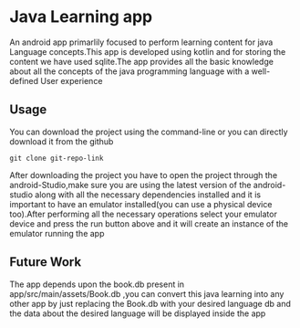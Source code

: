 
# Java Learning app


An android app primarlily focused to perform learning content for java Language concepts.This app is developed using kotlin and for storing the content we have used sqlite.The app provides all the basic knowledge about all the concepts of the java programming language with a well-defined User experience
## Usage
You can download the project using the command-line or you can directly download it from the github

    git clone git-repo-link


After downloading the project you have to open the project through the android-Studio,make sure you are using the latest version of the android-studio along with all the necessary dependencies installed and it is important to have an emulator installed(you can use a physical device too).After performing all the necessary operations select your emulator device and press the run button above and it will create an instance of the emulator running the app
## Future Work
The app depends upon the book.db present in app/src/main/assets/Book.db ,you can convert this java learning into any other app by just replacing the Book.db with your desired language db and the data about the desired language will be displayed inside the app 


